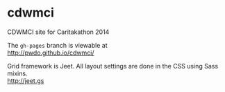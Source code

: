 cdwmci
================

CDWMCI site for Caritakathon 2014

The `gh-pages` branch is viewable at  
http://pwdo.github.io/cdwmci/

Grid framework is Jeet. All layout settings are done in the CSS using Sass mixins.  
http://jeet.gs 